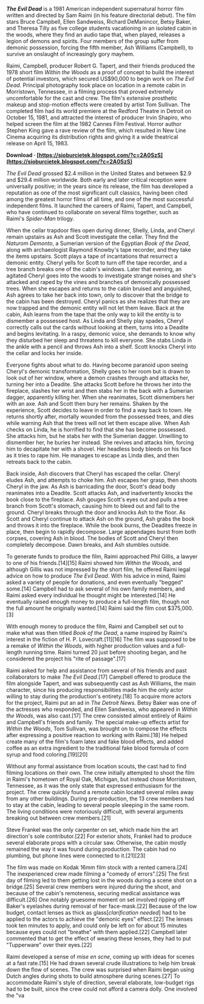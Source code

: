 
 
***The Evil Dead*** is a 1981 American independent supernatural horror film written and directed by Sam Raimi (in his feature directorial debut). The film stars Bruce Campbell, Ellen Sandweiss, Richard DeManincor, Betsy Baker, and Theresa Tilly as five college students vacationing in an isolated cabin in the woods, where they find an audio tape that, when played, releases a legion of demons and spirits. Four members of the group suffer from demonic possession, forcing the fifth member, Ash Williams (Campbell), to survive an onslaught of increasingly gory mayhem.
 
Raimi, Campbell, producer Robert G. Tapert, and their friends produced the 1978 short film *Within the Woods* as a proof of concept to build the interest of potential investors, which secured US$90,000 to begin work on *The Evil Dead*. Principal photography took place on location in a remote cabin in Morristown, Tennessee, in a filming process that proved extremely uncomfortable for the cast and crew. The film's extensive prosthetic makeup and stop-motion effects were created by artist Tom Sullivan. The completed film had its world premiere at the Redford Theatre in Detroit on October 15, 1981, and attracted the interest of producer Irvin Shapiro, who helped screen the film at the 1982 Cannes Film Festival. Horror author Stephen King gave a rave review of the film, which resulted in New Line Cinema acquiring its distribution rights and giving it a wide theatrical release on April 15, 1983.
 
**Download · [https://sioburcietek.blogspot.com/?c=2A0SzS](https://sioburcietek.blogspot.com/?c=2A0SzS)**


 
*The Evil Dead* grossed $2.4 million in the United States and between $2.9 and $29.4 million worldwide. Both early and later critical reception were universally positive; in the years since its release, the film has developed a reputation as one of the most significant cult classics, having been cited among the greatest horror films of all time, and one of the most successful independent films. It launched the careers of Raimi, Tapert, and Campbell, who have continued to collaborate on several films together, such as Raimi's *Spider-Man* trilogy.
 
When the cellar trapdoor flies open during dinner, Shelly, Linda, and Cheryl remain upstairs as Ash and Scott investigate the cellar. They find the *Naturom Demonto*, a Sumerian version of the Egyptian *Book of the Dead*, along with archaeologist Raymond Knowby's tape recorder, and they take the items upstairs. Scott plays a tape of incantations that resurrect a demonic entity. Cheryl yells for Scott to turn off the tape recorder, and a tree branch breaks one of the cabin's windows. Later that evening, an agitated Cheryl goes into the woods to investigate strange noises and she's attacked and raped by the vines and branches of demonically possessed trees. When she escapes and returns to the cabin bruised and anguished, Ash agrees to take her back into town, only to discover that the bridge to the cabin has been destroyed. Cheryl panics as she realizes that they are now trapped and the demonic entity will not let them leave. Back at the cabin, Ash learns from the tape that the only way to kill the entity is to dismember a possessed host. As Linda and Shelly play spades, Cheryl correctly calls out the cards without looking at them, turns into a Deadite and begins levitating. In a raspy, demonic voice, she demands to know why they disturbed her sleep and threatens to kill everyone. She stabs Linda in the ankle with a pencil and throws Ash into a shelf. Scott knocks Cheryl into the cellar and locks her inside.
 
Everyone fights about what to do. Having become paranoid upon seeing Cheryl's demonic transformation, Shelly goes to her room but is drawn to look out of her window, where a demon crashes through and attacks her, turning her into a Deadite. She attacks Scott before he throws her into the fireplace, slashes her wrist and then stabs her in the back with a Sumerian dagger, apparently killing her. When she reanimates, Scott dismembers her with an axe. Ash and Scott then bury her remains. Shaken by the experience, Scott decides to leave in order to find a way back to town. He returns shortly after, mortally wounded from the possessed trees, and dies while warning Ash that the trees will not let them escape alive. When Ash checks on Linda, he is horrified to find that she has become possessed. She attacks him, but he stabs her with the Sumerian dagger. Unwilling to dismember her, he buries her instead. She revives and attacks him, forcing him to decapitate her with a shovel. Her headless body bleeds on his face as it tries to rape him. He manages to escape as Linda dies, and then retreats back to the cabin.
 
Back inside, Ash discovers that Cheryl has escaped the cellar. Cheryl eludes Ash, and attempts to choke him. Ash escapes her grasp, then shoots Cheryl in the jaw. As Ash is barricading the door, Scott's dead body reanimates into a Deadite. Scott attacks Ash, and inadvertently knocks the book close to the fireplace. Ash gouges Scott's eyes out and pulls a tree branch from Scott's stomach, causing him to bleed out and fall to the ground. Cheryl breaks through the door and knocks Ash to the floor. As Scott and Cheryl continue to attack Ash on the ground, Ash grabs the book and throws it into the fireplace. While the book burns, the Deadites freeze in place, then begin to rapidly decompose. Large appendages burst from both corpses, covering Ash in blood. The bodies of Scott and Cheryl then completely decompose. Dawn breaks, and Ash stumbles outside.
 
To generate funds to produce the film, Raimi approached Phil Gillis, a lawyer to one of his friends.[14][15] Raimi showed him *Within the Woods*, and although Gillis was not impressed by the short film, he offered Raimi legal advice on how to produce *The Evil Dead*. With his advice in mind, Raimi asked a variety of people for donations, and even eventually "begged" some.[14] Campbell had to ask several of his own family members, and Raimi asked every individual he thought might be interested.[14] He eventually raised enough money to produce a full-length film, though not the full amount he originally wanted.[14] Raimi said the film cost $375,000.[3]
 
With enough money to produce the film, Raimi and Campbell set out to make what was then titled *Book of the Dead*, a name inspired by Raimi's interest in the fiction of H. P. Lovecraft.[11][16] The film was supposed to be a remake of *Within the Woods*, with higher production values and a full-length running time. Raimi turned 20 just before shooting began, and he considered the project his "rite of passage".[17]

Raimi asked for help and assistance from several of his friends and past collaborators to make *The Evil Dead*.[17] Campbell offered to produce the film alongside Tapert, and was subsequently cast as Ash Williams, the main character, since his producing responsibilities made him the only actor willing to stay during the production's entirety.[18] To acquire more actors for the project, Raimi put an ad in *The Detroit News*. Betsy Baker was one of the actresses who responded, and Ellen Sandweiss, who appeared in *Within the Woods*, was also cast.[17] The crew consisted almost entirely of Raimi and Campbell's friends and family. The special make-up effects artist for *Within the Woods*, Tom Sullivan, was brought on to compose the effects after expressing a positive reaction to working with Raimi.[18] He helped create many of the film's foam latex and fake blood effects, and added coffee as an extra ingredient to the traditional fake blood formula of corn syrup and food coloring.[19][20]
 
Without any formal assistance from location scouts, the cast had to find filming locations on their own. The crew initially attempted to shoot the film in Raimi's hometown of Royal Oak, Michigan, but instead chose Morristown, Tennessee, as it was the only state that expressed enthusiasm for the project. The crew quickly found a remote cabin located several miles away from any other buildings. During pre-production, the 13 crew members had to stay at the cabin, leading to several people sleeping in the same room. The living conditions were notoriously difficult, with several arguments breaking out between crew members.[21]
 
Steve Frankel was the only carpenter on set, which made him the art direction's sole contributor.[22] For exterior shots, Frankel had to produce several elaborate props with a circular saw. Otherwise, the cabin mostly remained the way it was found during production. The cabin had no plumbing, but phone lines were connected to it.[21][23]
 
The film was made on Kodak 16mm film stock with a rented camera.[24] The inexperienced crew made filming a "comedy of errors".[25] The first day of filming led to them getting lost in the woods during a scene shot on a bridge.[25] Several crew members were injured during the shoot, and because of the cabin's remoteness, securing medical assistance was difficult.[26] One notably gruesome moment on set involved ripping off Baker's eyelashes during removal of her face-mask.[22] Because of the low budget, contact lenses as thick as glass[*clarification needed*] had to be applied to the actors to achieve the "demonic eyes" effect.[22] The lenses took ten minutes to apply, and could only be left on for about 15 minutes because eyes could not "breathe" with them applied.[22] Campbell later commented that to get the effect of wearing these lenses, they had to put "Tupperware" over their eyes.[22]
 
Raimi developed a sense of *mise en scne*, coming up with ideas for scenes at a fast rate.[15] He had drawn several crude illustrations to help him break down the flow of scenes. The crew was surprised when Raimi began using Dutch angles during shots to build atmosphere during scenes.[27] To accommodate Raimi's style of direction, several elaborate, low-budget rigs had to be built, since the crew could not afford a camera dolly. One involved the "va